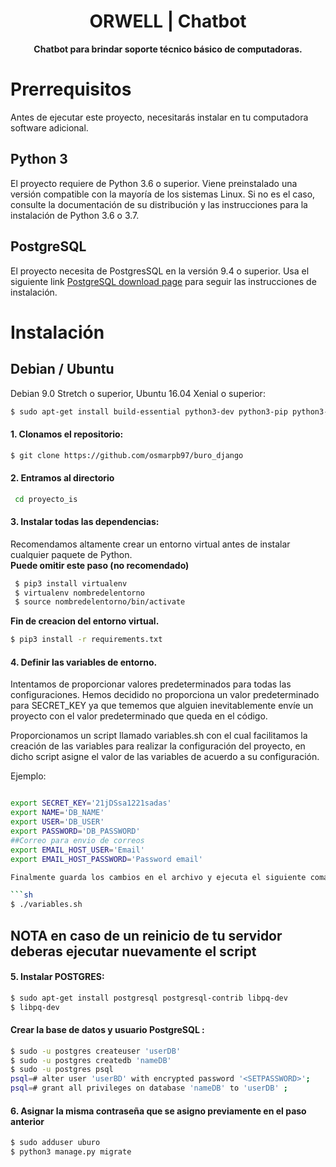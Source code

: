 <div align="center">
  <h1>ORWELL | Chatbot</h1>
</div>

<div align="center">
  <strong>Chatbot para brindar soporte técnico básico de computadoras.</strong>
</div>

<h1 id="install" >Prerrequisitos</h1>
Antes de ejecutar este proyecto, necesitarás instalar en tu computadora software adicional.

## Python 3
El proyecto requiere de Python 3.6 o superior. Viene preinstalado una versión compatible con la mayoría de los sistemas Linux. Si no es el caso, consulte la documentación de su distribución y las instrucciones para la instalación de Python 3.6 o 3.7. 

## PostgreSQL
El proyecto necesita de PostgresSQL en la versión 9.4 o superior. Usa el siguiente link <a href="https://www.postgresql.org/download/">PostgreSQL download page</a> para seguir las instrucciones de instalación.


<h1 id="install" >Instalación</h1>

## Debian / Ubuntu
Debian 9.0 Stretch o superior, Ubuntu 16.04 Xenial o superior:

```sh
$ sudo apt-get install build-essential python3-dev python3-pip python3-cffi libcairo2 libpango-1.0-0 libpangocairo-1.0-0 libgdk-pixbuf2.0-0 libffi-dev shared-mime-info
```
#### 1. Clonamos el repositorio:

```sh
$ git clone https://github.com/osmarpb97/buro_django
```

#### 2. Entramos al directorio
```sh
 cd proyecto_is
```
#### 3. Instalar todas las dependencias:

Recomendamos altamente crear un entorno virtual antes de instalar cualquier paquete de Python.<br>
<b>Puede omitir este paso (no recomendado)</b>
```sh
 $ pip3 install virtualenv 
 $ virtualenv nombredelentorno
 $ source nombredelentorno/bin/activate
```

<b>Fin de creacion del entorno virtual.</b>

```sh
$ pip3 install -r requirements.txt
```
#### 4. Definir las variables de entorno. 
Intentamos de proporcionar valores predeterminados para todas las configuraciones. Hemos decidido no proporciona un valor predeterminado para SECRET_KEY ya que tememos que alguien inevitablemente envíe un proyecto con el valor predeterminado que queda en el código. 

Proporcionamos un script llamado variables.sh con el cual facilitamos la creación de las variables para realizar la configuración del proyecto, en dicho script asigne el valor de las variables de acuerdo a su configuración.

Ejemplo:
```sh

export SECRET_KEY='21jDSsa1221sadas'
export NAME='DB_NAME'
export USER='DB_USER'
export PASSWORD='DB_PASSWORD'
##Correo para envio de correos
export EMAIL_HOST_USER='Email'
export EMAIL_HOST_PASSWORD='Password email'

Finalmente guarda los cambios en el archivo y ejecuta el siguiente comando

```sh
$ ./variables.sh
```

## NOTA en caso de un reinicio de tu servidor deberas ejecutar nuevamente el script
#### 5. Instalar POSTGRES:

```sh
$ sudo apt-get install postgresql postgresql-contrib libpq-dev
$ libpq-dev
```
#### Crear la base de datos y usuario PostgreSQL :

```sh
$ sudo -u postgres createuser 'userDB' 
$ sudo -u postgres createdb 'nameDB'
$ sudo -u postgres psql
psql=# alter user 'userBD' with encrypted password '<SETPASSWORD>';
psql=# grant all privileges on database 'nameDB' to 'userDB' ;
```

#### 6. Asignar la misma contraseña que se asigno previamente en el paso anterior ##
```sh
$ sudo adduser uburo
$ python3 manage.py migrate
```
